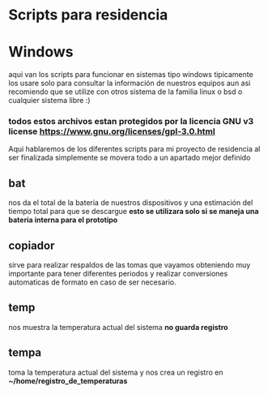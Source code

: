 # Scripts para residencia 

# Windows

aqui van los scripts para funcionar en sistemas tipo windows tipicamente los usare solo para consultar la información de nuestros equipos aun asi recomiendo que se utilize con otros sistema de la familia linux o bsd o cualquier sistema libre :)

### todos estos archivos estan protegidos por la licencia GNU v3 license https://www.gnu.org/licenses/gpl-3.0.html

Aqui hablaremos de los diferentes scripts para mi proyecto de residencia al ser finalizada simplemente se movera todo a un apartado mejor definido 

## bat

nos da el total de la bateria de nuestros dispositivos y una estimación del tiempo total para que se descargue __esto se utilizara solo si se maneja una bateria interna para el prototipo__

## copiador

sirve para realizar respaldos de las tomas que vayamos obteniendo muy importante para tener diferentes periodos y realizar conversiones automaticas de formato en caso de ser necesario.

## temp 

nos muestra la temperatura actual del sistema __no guarda registro__

## tempa

toma la temperatura actual del sistema y nos crea un registro en __~/home/registro_de_temperaturas__



